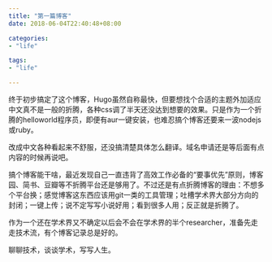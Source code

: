 ```yaml
---
title: "第一篇博客"
date: 2018-06-04T22:40:48+08:00

categories:
- "life"

tags:
- "life"

---
```


终于初步搞定了这个博客，Hugo虽然自称最快，但要想找个合适的主题外加适应中文真不是一般的折腾，各种css调了半天还没达到想要的效果。只是作为一个折腾的helloworld程序员，即便有aur一键安装，也难忍搞个博客还要来一波nodejs或ruby。

改成中文各种看起来不舒服，还没搞清楚具体怎么翻译。域名申请还是等后面有点内容的时候再说吧。

搞个博客能干啥，最近发现自己一直违背了高效工作必备的“要事优先”原则，博客园、简书、豆瓣等不折腾平台还是够用了。不过还是有点折腾博客的理由：不想多个平台换；感觉博客这东西应该用git一类的工具管理；吐槽学术界大部分方向的封闭；一键上传；说不定写写小说好用；看到很多人用；反正就是折腾了。

作为一个还在学术界又不确定以后会不会在学术界的半个researcher，准备先走走技术流，有个博客记录总是好的。

聊聊技术，谈谈学术，写写人生。

